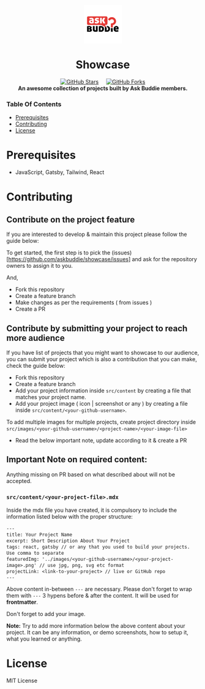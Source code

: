 <p align="center">
     <a href="https://www.askbuddie.com">
         <img src="src/images/ask-buddie-round.png" align="center" alt="askbuddie-logo" width="100"/>
     </a>
</p>
<h1 align="center" style="border: 0;"> Showcase </h1>

<p align="center">
  <a href="https://github.com/askbuddie/showcase/stargazers" target="_blank"><img alt="GitHub Stars" src="https://img.shields.io/github/stars/askbuddie/showcase?style=for-the-badge" /></a>
  &nbsp;&nbsp;&nbsp;
  <a href="https://github.com/askbuddie/showcase/network/members" target="_blank"><img alt="GitHub Forks" src="https://img.shields.io/github/forks/askbuddie/showcase?style=for-the-badge" /></a>
  <br />
  <strong>An awesome collection of projects built by Ask Buddie members.</strong>
</p>



### Table Of Contents

-   [Prerequisites](#Prerequisites)
-   [Contributing](#Contributing)
-   [License](#license)

# Prerequisites

- JavaScript, Gatsby, Tailwind, React

# Contributing

## Contribute on the project feature

If you are interested to develop & maintain this project please follow the guide below:

To get started, the first step is to pick the (issues)[https://github.com/askbuddie/showcase/issues] and ask for the repository owners to assign it to you.

And,

- Fork this repository
- Create a feature branch
- Make changes as per the requirements ( from issues )
- Create a PR

## Contribute by submitting your project to reach more audience

If you have list of projects that you might want to showcase to our audience, you can submit your project which is also a contribution that you can make, check the guide below:

- Fork this repository
- Create a feature branch
- Add your project information inside `src/content` by creating a file that matches your project name.
- Add your project image ( icon | screenshot or any ) by creating a file inside `src/content/<your-github-username>`.

To add multiple images for multiple projects, create project directory inside `src/images/<your-github-username>/<project-name>/<your-image-file>`
- Read the below important note, update according to it & create a PR

## Important Note on required content:

Anything missing on PR based on what described about will not be accepted.

### `src/content/<your-project-file>.mdx`

Inside the mdx file you have created, it is compulsory to include the information listed below with the proper structure:

```mdx
---
title: Your Project Name
excerpt: Short Description About Your Project
tags: react, gatsby // or any that you used to build your projects. Use comma to separate
featuredImg: '../images/<your-github-username>/<your-project-image>.png' // use jpg, png, svg etc format
projectLink: <link-to-your-project> // live or GitHub repo
---
```

Above content in-between `---` are necessary. Please don't forget to wrap them with `---` 3 hypens before & after the content. It will be used for **frontmatter**.

Don't forget to add your image.

**Note:** Try to add more information below the above content about your project. It can be any information, or demo screenshots, how to setup it, what you learned or anything.

# License

MIT License